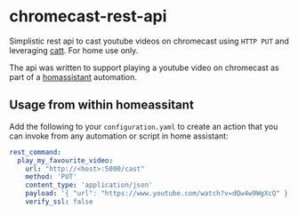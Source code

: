 # chromecast-rest-api
Simplistic rest api to cast youtube videos on chromecast using `HTTP PUT` and leveraging [catt](https://pypi.org/project/catt/). For home use only.

The api was written to support playing a youtube video on chromecast as part of a [homassistant](https://www.home-assistant.io/) automation.

## Usage from within homeassitant

Add the following to your `configuration.yaml` to create an action that you can invoke from any automation or script in home assistant:
``` yaml
rest_command:
  play_my_favourite_video:
    url: "http://<host>:5000/cast"
    method: 'PUT'
    content_type: 'application/json'
    payload: '{ "url": "https://www.youtube.com/watch?v=dQw4w9WgXcQ" }'
    verify_ssl: false
```
